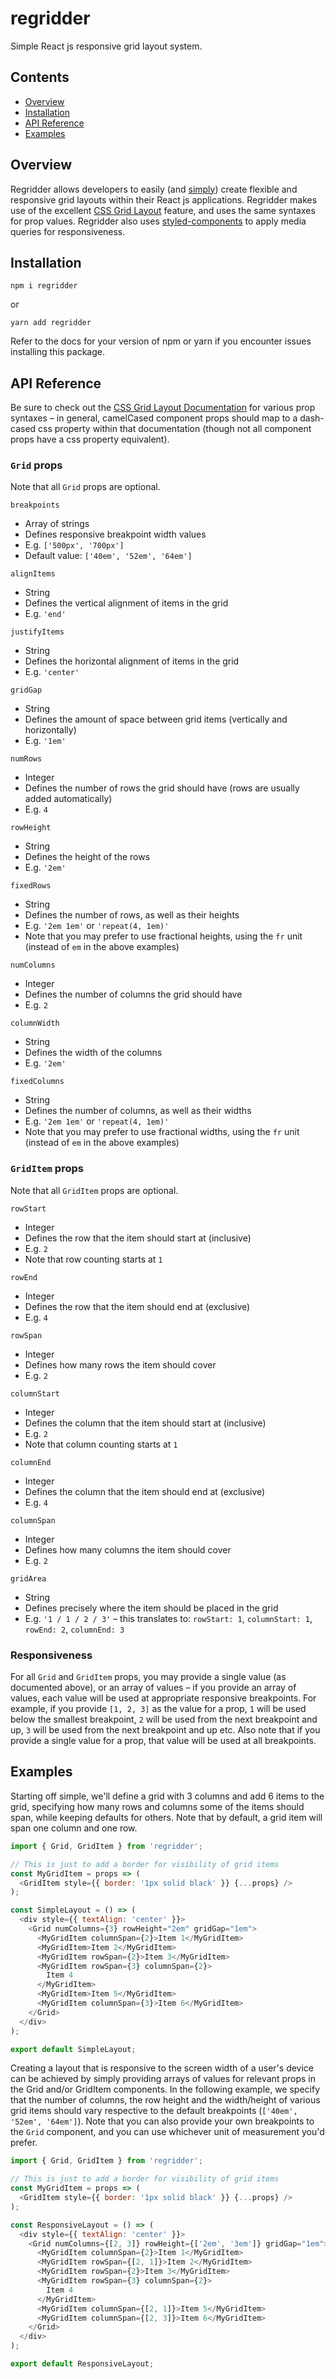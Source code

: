 # regridder

Simple React js responsive grid layout system.

## Contents

* [Overview](#overview)
* [Installation](#installation)
* [API Reference](#api-reference)
* [Examples](#examples)

## Overview

Regridder allows developers to easily (and [simply](https://www.infoq.com/presentations/Simple-Made-Easy)) create flexible and responsive grid layouts within their React js applications. Regridder makes use of the excellent [CSS Grid Layout](https://developer.mozilla.org/en-US/docs/Web/CSS/CSS_Grid_Layout) feature, and uses the same syntaxes for prop values. Regridder also uses [styled-components](https://github.com/styled-components/styled-components) to apply media queries for responsiveness.

## Installation

`npm i regridder`

or

`yarn add regridder`

Refer to the docs for your version of npm or yarn if you encounter issues installing this package.

## API Reference

Be sure to check out the [CSS Grid Layout Documentation](https://developer.mozilla.org/en-US/docs/Web/CSS/CSS_Grid_Layout) for various prop syntaxes – in general, camelCased component props should map to a dash-cased css property within that documentation (though not all component props have a css property equivalent).

### `Grid` props

Note that all `Grid` props are optional.

`breakpoints`

* Array of strings
* Defines responsive breakpoint width values
* E.g. `['500px', '700px']`
* Default value: `['40em', '52em', '64em']`

`alignItems`

* String
* Defines the vertical alignment of items in the grid
* E.g. `'end'`

`justifyItems`

* String
* Defines the horizontal alignment of items in the grid
* E.g. `'center'`

`gridGap`

* String
* Defines the amount of space between grid items (vertically and horizontally)
* E.g. `'1em'`

`numRows`

* Integer
* Defines the number of rows the grid should have (rows are usually added automatically)
* E.g. `4`

`rowHeight`

* String
* Defines the height of the rows
* E.g. `'2em'`

`fixedRows`

* String
* Defines the number of rows, as well as their heights
* E.g. `'2em 1em'` or `'repeat(4, 1em)'`
* Note that you may prefer to use fractional heights, using the `fr` unit (instead of `em` in the above examples)

`numColumns`

* Integer
* Defines the number of columns the grid should have
* E.g. `2`

`columnWidth`

* String
* Defines the width of the columns
* E.g. `'2em'`

`fixedColumns`

* String
* Defines the number of columns, as well as their widths
* E.g. `'2em 1em'` or `'repeat(4, 1em)'`
* Note that you may prefer to use fractional widths, using the `fr` unit (instead of `em` in the above examples)

### `GridItem` props

Note that all `GridItem` props are optional.

`rowStart`

* Integer
* Defines the row that the item should start at (inclusive)
* E.g. `2`
* Note that row counting starts at `1`

`rowEnd`

* Integer
* Defines the row that the item should end at (exclusive)
* E.g. `4`

`rowSpan`

* Integer
* Defines how many rows the item should cover
* E.g. `2`

`columnStart`

* Integer
* Defines the column that the item should start at (inclusive)
* E.g. `2`
* Note that column counting starts at `1`

`columnEnd`

* Integer
* Defines the column that the item should end at (exclusive)
* E.g. `4`

`columnSpan`

* Integer
* Defines how many columns the item should cover
* E.g. `2`

`gridArea`

* String
* Defines precisely where the item should be placed in the grid
* E.g. `'1 / 1 / 2 / 3'` – this translates to: `rowStart: 1`, `columnStart: 1`, `rowEnd: 2`, `columnEnd: 3`

### Responsiveness

For all `Grid` and `GridItem` props, you may provide a single value (as documented above), or an array of values – if you provide an array of values, each value will be used at appropriate responsive breakpoints. For example, if you provide `[1, 2, 3]` as the value for a prop, `1` will be used below the smallest breakpoint, `2` will be used from the next breakpoint and up, `3` will be used from the next breakpoint and up etc. Also note that if you provide a single value for a prop, that value will be used at all breakpoints.

## Examples

Starting off simple, we'll define a grid with 3 columns and add 6 items to the grid, specifying how many rows and columns some of the items should span, while keeping defaults for others. Note that by default, a grid item will span one column and one row.

```js
import { Grid, GridItem } from 'regridder';

// This is just to add a border for visibility of grid items
const MyGridItem = props => (
  <GridItem style={{ border: '1px solid black' }} {...props} />
);

const SimpleLayout = () => (
  <div style={{ textAlign: 'center' }}>
    <Grid numColumns={3} rowHeight="2em" gridGap="1em">
      <MyGridItem columnSpan={2}>Item 1</MyGridItem>
      <MyGridItem>Item 2</MyGridItem>
      <MyGridItem rowSpan={2}>Item 3</MyGridItem>
      <MyGridItem rowSpan={3} columnSpan={2}>
        Item 4
      </MyGridItem>
      <MyGridItem>Item 5</MyGridItem>
      <MyGridItem columnSpan={3}>Item 6</MyGridItem>
    </Grid>
  </div>
);

export default SimpleLayout;
```

Creating a layout that is responsive to the screen width of a user's device can be achieved by simply providing arrays of values for relevant props in the Grid and/or GridItem components. In the following example, we specify that the number of columns, the row height and the width/height of various grid items should vary respective to the default breakpoints (`['40em', '52em', '64em']`). Note that you can also provide your own breakpoints to the `Grid` component, and you can use whichever unit of measurement you'd prefer.

```js
import { Grid, GridItem } from 'regridder';

// This is just to add a border for visibility of grid items
const MyGridItem = props => (
  <GridItem style={{ border: '1px solid black' }} {...props} />
);

const ResponsiveLayout = () => (
  <div style={{ textAlign: 'center' }}>
    <Grid numColumns={[2, 3]} rowHeight={['2em', '3em']} gridGap="1em">
      <MyGridItem columnSpan={2}>Item 1</MyGridItem>
      <MyGridItem rowSpan={[2, 1]}>Item 2</MyGridItem>
      <MyGridItem rowSpan={2}>Item 3</MyGridItem>
      <MyGridItem rowSpan={3} columnSpan={2}>
        Item 4
      </MyGridItem>
      <MyGridItem columnSpan={[2, 1]}>Item 5</MyGridItem>
      <MyGridItem columnSpan={[2, 3]}>Item 6</MyGridItem>
    </Grid>
  </div>
);

export default ResponsiveLayout;
```
